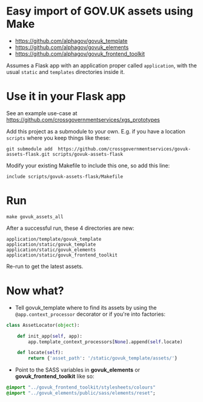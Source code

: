 # Easy import of GOV.UK assets using Make

- https://github.com/alphagov/govuk_template
- https://github.com/alphagov/govuk_elements
- https://github.com/alphagov/govuk_frontend_toolkit

Assumes a Flask app with an application proper called ```application```, with the usual ```static``` and ```templates``` directories inside it.

# Use it in your Flask app

See an example use-case at https://github.com/crossgovernmentservices/xgs_prototypes

Add this project as a submodule to your own. E.g. if you have a location ```scripts``` where you keep things like these:

    git submodule add  https://github.com/crossgovernmentservices/govuk-assets-flask.git scripts/govuk-assets-flask

Modify your existing Makefile to include this one, so add this line:

    include scripts/govuk-assets-flask/Makefile

# Run

    make govuk_assets_all


After a successful run, these 4 directories are new:

    application/template/govuk_template
    application/static/govuk_template
    application/static/govuk_elements
    application/static/govuk_frontend_toolkit

Re-run to get the latest assets.

# Now what?

* Tell govuk_template where to find its assets by using the ```@app.context_processor``` decorator or if you're into factories:

```python
class AssetLocator(object):

    def init_app(self, app):
        app.template_context_processors[None].append(self.locate)

    def locate(self):
        return {'asset_path': '/static/govuk_template/assets/'}
```

* Point to the SASS variables in **govuk_elements** or **govuk_frontend_toolkit** like so:

```sass
@import "../govuk_frontend_toolkit/stylesheets/colours"
@import "../govuk_elements/public/sass/elements/reset";
```
